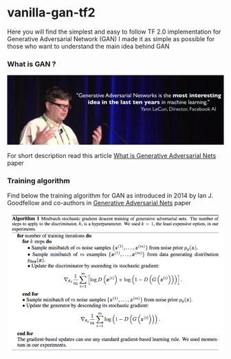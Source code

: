 # vanilla-gan-tf2

Here you will find the simplest and easy to follow TF 2.0 implementation for Generative Adversarial Network (GAN)
I made it as simple as possible for those who want to understand the main idea behind GAN


### What is GAN ?

![Alt text](images/Yann.png?raw=true "Title")

For short description read this article [What is Generative Adversarial Nets](https://searchenterpriseai.techtarget.com/definition/generative-adversarial-network-GAN) paper

### Training algorithm

Find below the training algorithm for GAN as introduced in 2014 by Ian J. Goodfellow and co-authors in [Generative Adversarial Nets](https://arxiv.org/abs/1406.2661) paper

![Alt text](images/algorithm.png?raw=true "Title")


